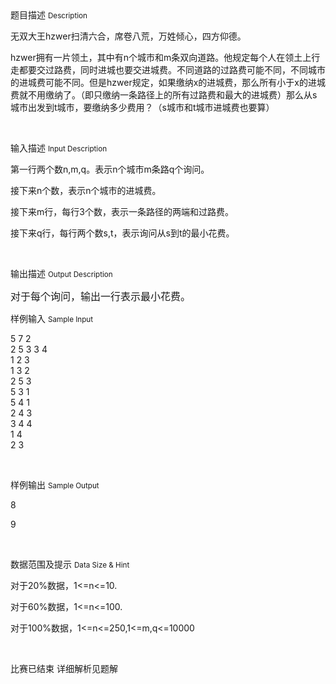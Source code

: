 <div class="panel panel-default">
<div class="area-title">
<span>
题目描述
<small>Description</small>
</span></div>
<div class="panel-body">

<p>无双大王hzwer扫清六合，席卷八荒，万姓倾心，四方仰德。</p><p>hzwer拥有一片领土，其中有n个城市和m条双向道路。他规定每个人在领土上行走都要交过路费，同时进城也要交进城费。不同道路的过路费可能不同，不同城市的进城费可能不同。但是hzwer规定，如果缴纳x的进城费，那么所有小于x的进城费就不用缴纳了。（即只缴纳一条路径上的所有过路费和最大的进城费）那么从s城市出发到t城市，要缴纳多少费用？（s城市和t城市进城费也要算）</p><p><br></p>

</div>
</div>

<div class="panel panel-default">
<div class="area-title">
<span>
输入描述
<small>Input Description</small>
</span></div>
<div class="panel-body">
<p>第一行两个数n,m,q。表示n个城市m条路q个询问。</p><p>接下来n个数，表示n个城市的进城费。</p><p>接下来m行，每行3个数，表示一条路径的两端和过路费。</p><p>接下来q行，每行两个数s,t，表示询问从s到t的最小花费。</p><p><br></p>

</div>
</div>
<div  class="panel panel-default">
<div class="area-title">
<span>
输出描述
<small>Output Description</small>
</span></div>
<div class="panel-body">

<p><span style="font-size:16px;font-family:宋体">对于每个询问，输出一行表示最小花费。</span></p>

</div>
</div>


<div class="panel panel-default">
<div class="area-title">
<span>
样例输入
<small>Sample Input</small>
</span></div>
<div class="panel-body">
<p>5 7 2<br> 2 5 3 3 4<br> 1 2 3<br> 1 3 2<br> 2 5 3<br> 5 3 1<br> 5 4 1<br> 2 4 3<br> 3 4 4<br> 1 4<br> 2 3</p><p><br></p>

</div>
</div>

<div class="panel panel-default">
<div class="area-title">
<span>
样例输出
<small>Sample Output</small>
</span></div>
<div class="panel-body">
<p>8<br></p><p>9</p><p><br></p>

</div>
</div>

<div class="panel panel-default">
<div class="area-title">
<span>
数据范围及提示
<small>Data Size & Hint</small>
</span></div>
<div class="panel-body">
<p>对于20%数据，1&lt;=n&lt;=10.<br></p><p>对于60%数据，1&lt;=n&lt;=100.</p><p>对于100%数据，1&lt;=n&lt;=250,1&lt;=m,q&lt;=10000</p><p><br></p><p>比赛已结束 详细解析见题解</p>
</div>
</div>